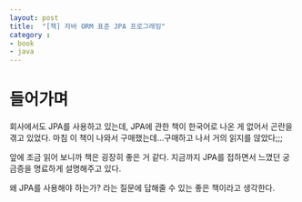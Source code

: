 ```yaml
---
layout: post
title:  "[책] 자바 ORM 표준 JPA 프로그래밍"
category :
- book
- java
---
```


# 들어가며
회사에서도 JPA를 사용하고 있는데, JPA에 관한 책이 한국어로 나온 게 없어서 곤란을 겪고 있었다.
마침 이 책이 나와서 구매했는데...구매하고 나서 거의 읽지를 않았다;;;

앞에 조금 읽어 보니까 책은 굉장히 좋은 거 같다. 지금까지 JPA를 접하면서 느꼈던 궁금증을 명료하게 설명해주고 있다.

왜 JPA를 사용해야 하는가? 라는 질문에 답해줄 수 있는 좋은 책이라고 생각한다.